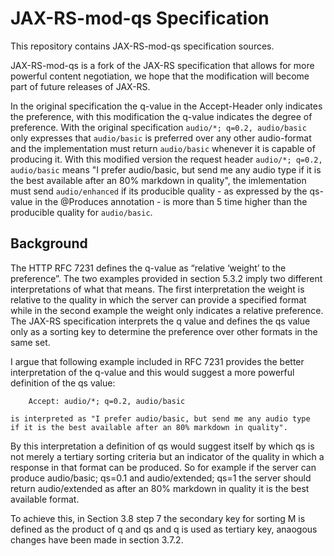 # JAX-RS-mod-qs Specification

This repository contains JAX-RS-mod-qs specification sources.

JAX-RS-mod-qs is a fork of the JAX-RS specification that allows for more powerful content negotiation, we hope that the modification will become part of future releases of JAX-RS.

In the original specification the q-value in the Accept-Header only indicates the preference, with this modification the q-value indicates the degree of preference. With the original specification `audio/*; q=0.2, audio/basic` only expresses that `audio/basic` is preferred over any other audio-format and the implementation must return `audio/basic` whenever it is capable of producing it. With this modified version the request header `audio/*; q=0.2, audio/basic` means "I prefer audio/basic, but send me any audio type if it is the best available after an 80% markdown in quality", the imlementation must send `audio/enhanced` if its producible quality - as expressed by the qs-value in the @Produces annotation - is more than 5 time higher than the producible quality for `audio/basic`.

## Background

The HTTP RFC 7231 defines the q-value as “relative ‘weight’ to the preference”.  The two examples provided in section 5.3.2 imply two different interpretations of what that means. The first interpretation the weight is relative to the quality in which the server can provide a specified format while in the second example the weight only indicates a relative preference. The JAX-RS specification interprets the q value and defines the qs value only as a sorting key to determine the preference over other formats in the same set.

I argue that following example included in RFC 7231 provides the better interpretation of the q-value and this would suggest a more powerful definition of the qs value:

        Accept: audio/*; q=0.2, audio/basic

    is interpreted as "I prefer audio/basic, but send me any audio type
    if it is the best available after an 80% markdown in quality".

By this interpretation a definition of qs would suggest itself by which qs is not merely a tertiary sorting criteria but an indicator of the quality in which a response in that format can be produced. So for example if the server can produce audio/basic; qs=0.1 and audio/extended; qs=1 the server should return audio/extended as after an 80% markdown in quality it is the best available format.

To achieve this, in Section 3.8 step 7 the secondary key for sorting M is defined as the product of q and qs and q is used as tertiary key, anaogous changes have been made in section 3.7.2.

